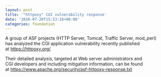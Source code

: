 ```yaml
---
layout: post
title: '"httpoxy" CGI vulnerability response'
date: '2016-07-20T15:53:16+00:00'
categories: foundation
---
```

<p>A group of ASF projects (HTTP Server, Tomcat, Traffic Server, mod_perl) has&nbsp;analyzed the CGI application vulnerability recently published at&nbsp;<a class="moz-txt-link-freetext" href="https://httpoxy.org/">https://httpoxy.org/</a></p> 
  <p>Their detailed analysis, targeted at Web server administrators and CGI&nbsp;developers and including mitigation information, can be found at&nbsp;<a class="moz-txt-link-freetext" href="https://www.apache.org/security/asf-httpoxy-response.txt">https://www.apache.org/security/asf-httpoxy-response.txt</a></p>
